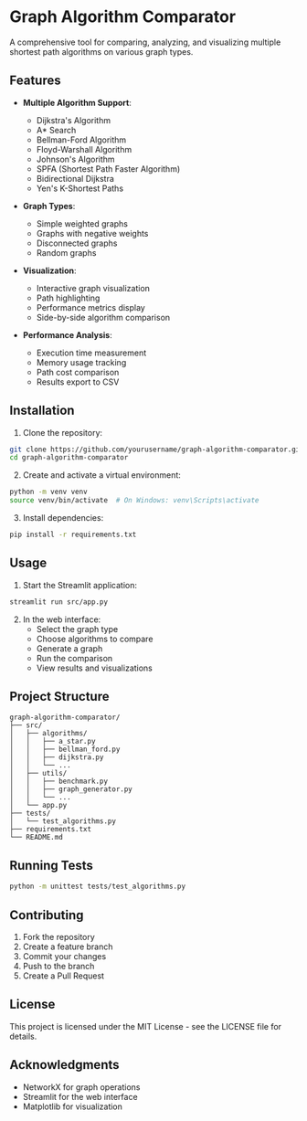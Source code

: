 # Graph Algorithm Comparator

A comprehensive tool for comparing, analyzing, and visualizing multiple shortest path algorithms on various graph types.

## Features

- **Multiple Algorithm Support**:
  - Dijkstra's Algorithm
  - A* Search
  - Bellman-Ford Algorithm
  - Floyd-Warshall Algorithm
  - Johnson's Algorithm
  - SPFA (Shortest Path Faster Algorithm)
  - Bidirectional Dijkstra
  - Yen's K-Shortest Paths

- **Graph Types**:
  - Simple weighted graphs
  - Graphs with negative weights
  - Disconnected graphs
  - Random graphs

- **Visualization**:
  - Interactive graph visualization
  - Path highlighting
  - Performance metrics display
  - Side-by-side algorithm comparison

- **Performance Analysis**:
  - Execution time measurement
  - Memory usage tracking
  - Path cost comparison
  - Results export to CSV

## Installation

1. Clone the repository:
```bash
git clone https://github.com/yourusername/graph-algorithm-comparator.git
cd graph-algorithm-comparator
```

2. Create and activate a virtual environment:
```bash
python -m venv venv
source venv/bin/activate  # On Windows: venv\Scripts\activate
```

3. Install dependencies:
```bash
pip install -r requirements.txt
```

## Usage

1. Start the Streamlit application:
```bash
streamlit run src/app.py
```

2. In the web interface:
   - Select the graph type
   - Choose algorithms to compare
   - Generate a graph
   - Run the comparison
   - View results and visualizations

## Project Structure

```
graph-algorithm-comparator/
├── src/
│   ├── algorithms/
│   │   ├── a_star.py
│   │   ├── bellman_ford.py
│   │   ├── dijkstra.py
│   │   └── ...
│   ├── utils/
│   │   ├── benchmark.py
│   │   ├── graph_generator.py
│   │   └── ...
│   └── app.py
├── tests/
│   └── test_algorithms.py
├── requirements.txt
└── README.md
```

## Running Tests

```bash
python -m unittest tests/test_algorithms.py
```

## Contributing

1. Fork the repository
2. Create a feature branch
3. Commit your changes
4. Push to the branch
5. Create a Pull Request

## License

This project is licensed under the MIT License - see the LICENSE file for details.

## Acknowledgments

- NetworkX for graph operations
- Streamlit for the web interface
- Matplotlib for visualization
